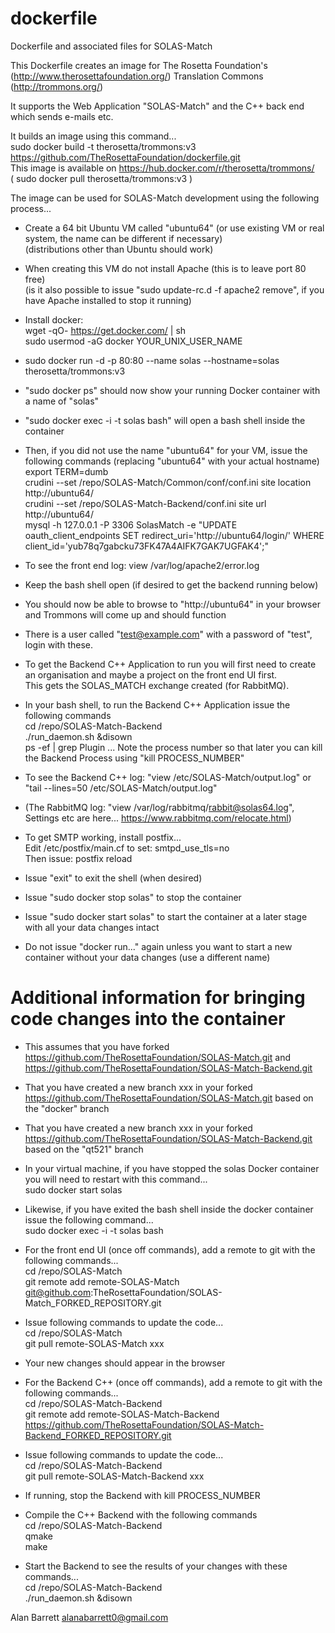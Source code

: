 # dockerfile
Dockerfile and associated files for SOLAS-Match

This Dockerfile creates an image for The Rosetta Foundation's (http://www.therosettafoundation.org/) Translation Commons (http://trommons.org/)

It supports the Web Application "SOLAS-Match" and the C++ back end which sends e-mails etc.

It builds an image using this command...<br />
sudo docker build -t therosetta/trommons:v3 https://github.com/TheRosettaFoundation/dockerfile.git<br />
This image is available on https://hub.docker.com/r/therosetta/trommons/<br />
( sudo docker pull therosetta/trommons:v3 )

The image can be used for SOLAS-Match development using the following process...

* Create a 64 bit Ubuntu VM called "ubuntu64" (or use existing VM or real system, the name can be different if necessary)<br />
(distributions other than Ubuntu should work)

* When creating this VM do not install Apache (this is to leave port 80 free)<br />
(is it also possible to issue "sudo update-rc.d -f apache2 remove", if you have Apache installed to stop it running)

* Install docker:<br />
wget -qO- https://get.docker.com/ | sh<br />
sudo usermod -aG docker YOUR_UNIX_USER_NAME

* sudo docker run -d -p 80:80 --name solas --hostname=solas therosetta/trommons:v3

* "sudo docker ps" should now show your running Docker container with a name of "solas"

* "sudo docker exec -i -t solas bash" will open a bash shell inside the container

* Then, if you did not use the name "ubuntu64" for your VM, issue the following commands (replacing "ubuntu64" with your actual hostname)<br />
export TERM=dumb<br />
crudini --set /repo/SOLAS-Match/Common/conf/conf.ini site location http://ubuntu64/<br />
crudini --set /repo/SOLAS-Match-Backend/conf.ini site url http://ubuntu64/<br />
mysql -h 127.0.0.1 -P 3306 SolasMatch -e "UPDATE oauth_client_endpoints SET redirect_uri='http://ubuntu64/login/' WHERE client_id='yub78q7gabcku73FK47A4AIFK7GAK7UGFAK4';"

* To see the front end log: view /var/log/apache2/error.log

* Keep the bash shell open (if desired to get the backend running below)

* You should now be able to browse to "http://ubuntu64" in your browser and Trommons will come up and should function

* There is a user called "test@example.com" with a password of "test", login with these.

* To get the Backend C++ Application to run you will first need to create an organisation and maybe a project on the front end UI first.<br />
This gets the SOLAS_MATCH exchange created (for RabbitMQ).

* In your bash shell, to run the Backend C++ Application issue the following commands<br />
cd /repo/SOLAS-Match-Backend<br />
./run_daemon.sh &disown<br />
ps -ef | grep Plugin
... Note the process number so that later you can kill the Backend Process using "kill PROCESS_NUMBER"

* To see the Backend C++ log: "view /etc/SOLAS-Match/output.log" or "tail --lines=50 /etc/SOLAS-Match/output.log"

* (The RabbitMQ log: "view /var/log/rabbitmq/rabbit@solas64.log", Settings etc are here... https://www.rabbitmq.com/relocate.html)

* To get SMTP working, install postfix...<br />
Edit /etc/postfix/main.cf to set: smtpd_use_tls=no<br />
Then issue: postfix reload

* Issue "exit" to exit the shell (when desired)

* Issue "sudo docker stop solas" to stop the container

* Issue "sudo docker start solas" to start the container at a later stage with all your data changes intact

* Do not issue "docker run..." again unless you want to start a new container without your data changes (use a different name)

# Additional information for bringing code changes into the container

* This assumes that you have forked https://github.com/TheRosettaFoundation/SOLAS-Match.git and https://github.com/TheRosettaFoundation/SOLAS-Match-Backend.git

* That you have created a new branch xxx in your forked https://github.com/TheRosettaFoundation/SOLAS-Match.git based on the "docker" branch

* That you have created a new branch xxx in your forked https://github.com/TheRosettaFoundation/SOLAS-Match-Backend.git based on the "qt521" branch

* In your virtual machine, if you have stopped the solas Docker container you will need to restart with this command...<br />
sudo docker start solas

* Likewise, if you have exited the bash shell inside the docker container issue the following command...<br />
sudo docker exec -i -t solas bash

* For the front end UI (once off commands), add a remote to git with the following commands...<br />
cd /repo/SOLAS-Match<br />
git remote add remote-SOLAS-Match git@github.com:TheRosettaFoundation/SOLAS-Match_FORKED_REPOSITORY.git

* Issue following commands to update the code...<br />
cd /repo/SOLAS-Match<br />
git pull remote-SOLAS-Match xxx

* Your new changes should appear in the browser

* For the Backend C++ (once off commands), add a remote to git with the following commands...<br />
cd /repo/SOLAS-Match-Backend<br />
git remote add remote-SOLAS-Match-Backend https://github.com/TheRosettaFoundation/SOLAS-Match-Backend_FORKED_REPOSITORY.git

* Issue following commands to update the code...<br />
cd /repo/SOLAS-Match-Backend<br />
git pull remote-SOLAS-Match-Backend xxx

* If running, stop the Backend with kill PROCESS_NUMBER

* Compile the C++ Backend with the following commands<br />
cd  /repo/SOLAS-Match-Backend<br />
qmake<br />
make

* Start the Backend to see the results of your changes with these commands...<br />
cd /repo/SOLAS-Match-Backend<br />
./run_daemon.sh &disown<br />

Alan Barrett
alanabarrett0@gmail.com